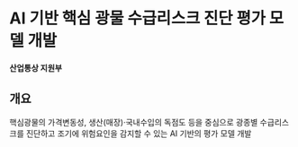 # AI 기반 핵심 광물 수급리스크 진단 평가 모델 개발 
#### 산업통상 지원부 


## 개요
핵심광물의 가격변동성, 생산(매장)·국내수입의 독점도 등을 중심으로 광종별 수급리스크를 진단하고 조기에 위험요인을 감지할 수 있는 AI 기반의 평가 모델 개발

